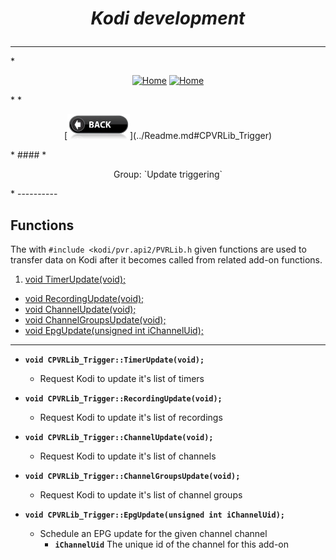 # *<p align="center">Kodi development</p>*
-------------
*<p align="center">
  [<img src="http://kodi.wiki/images/c/c9/Logo.png" alt="Home">](http://kodi.tv/)
  [<img src="http://kodi.wiki/images/5/52/Zappy.png" alt="Home" width="100" height="100">](http://kodi.tv/)
</p>*
*<p align="center">
  [<img src="help.BackButton.png" alt="Back" width="100" height="40">](../Readme.md#CPVRLib_Trigger)
</p>*
#### *<p align="center">Group: `Update triggering`</p>*
----------

Functions
-------------

The with `#include <kodi/pvr.api2/PVRLib.h` given functions are used to transfer data on Kodi after it becomes called from related add-on functions.

1. [void TimerUpdate(void);](#CPVRLib_Trigger_TimerUpdate)
* [void RecordingUpdate(void);](#CPVRLib_Trigger_RecordingUpdate)
* [void ChannelUpdate(void);](#CPVRLib_Trigger_ChannelUpdate)
* [void ChannelGroupsUpdate(void);](#CPVRLib_Trigger_ChannelGroupsUpdate)
* [void EpgUpdate(unsigned int iChannelUid);](#CPVRLib_Trigger_EpgUpdate)

-------------

*  <a id="CPVRLib_Trigger_TimerUpdate"></a>**`void CPVRLib_Trigger::TimerUpdate(void);`**
    * Request Kodi to update it's list of timers

*  <a id="CPVRLib_Trigger_RecordingUpdate"></a>**`void CPVRLib_Trigger::RecordingUpdate(void);`**
    * Request Kodi to update it's list of recordings

*  <a id="CPVRLib_Trigger_ChannelUpdate"></a>**`void CPVRLib_Trigger::ChannelUpdate(void);`**
    * Request Kodi to update it's list of channels

*  <a id="CPVRLib_Trigger_ChannelGroupsUpdate"></a>**`void CPVRLib_Trigger::ChannelGroupsUpdate(void);`**
    * Request Kodi to update it's list of channel groups

*  <a id="CPVRLib_Trigger_EpgUpdate"></a>**`void CPVRLib_Trigger::EpgUpdate(unsigned int iChannelUid);`**
    * Schedule an EPG update for the given channel channel
        * **`iChannelUid`** The unique id of the channel for this add-on
